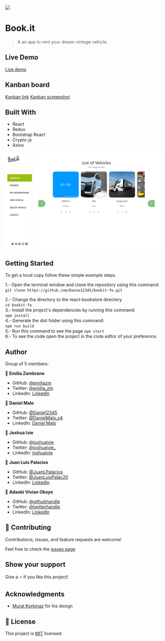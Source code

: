 ![](https://img.shields.io/badge/Microverse-blueviolet)

# Book.it 
> A an app to rent your dream vintage vehicle.


## Live Demo

[Live demo](https://bookit-fe.netlify.app/)

## Kanban board
[Kanban link](https://github.com/users/Danie12345/projects/4/views/1)
[Kanban screenshot](https://user-images.githubusercontent.com/35552263/190486489-5c7e34a5-5727-44b7-9e57-5fa7a435fd21.png)


## Built With

- React
- Redux
- Bootstrap React
- Crypto-js
- Axios

![image](./screenshot.png)


## Getting Started

To get a local copy follow these simple example steps.  

1.- Open the terminal window and clone the repository using this command:  
`git clone https://github.com/Danie12345/bookit-fe.git` 

2.- Change the directory to the react-bookstore directory  
`cd bookit-fe`  
3.- Install the project's dependencies by running this command:   
`npm install`  
4.- Generate the dist folder using this command:  
`npm run build`  
5.- Run this command to see the page `npm start`  
6.- To see the code open the project in the code editor of your preference.  



## Author
Group of 5 members:

👤 **Emilia Zambrano**

- GitHub: [@emiliazm](https://github.com/emiliazm)
- Twitter: [@emilia_zm](https://twitter.com/emilia_zm)
- LinkedIn: [LinkedIn](https://www.linkedin.com/in/emilia-zambrano-montero-aa30a611b/)

👤 **Daniel Malo**

- GitHub: [@Danie12345](https://github.com/Danie12345)
- Twitter: [@DanielMalo_v4](https://twitter.com/DanielMalo_v4)
- LinkedIn: [Daniel Malo](https://linkedin.com/in/daniel-malo)


👤 **Joshua Ivie**

- GitHub: [@joshuaivie](https://github.com/joshuaivie)
- Twitter: [@joshuaivie\_](https://twitter.com/joshuaivie_)
- LinkedIn: [joshuaivie](https://linkedin.com/in/joshuaivie)



👤 **Juan Luis Palacios**

- GitHub: [@JuanLPalacios](https://github.com/JuanLPalacios)
- Twitter: [@JuanLuisPalac20](https://twitter.com/twitterhandle)
- LinkedIn: [LinkedIn](https://www.linkedin.com/in/juan-luis-palacios-p%C3%A9rez-95b39a228/)


👤 **Adaobi Vivian Okoye**

- GitHub: [@githubhandle](https://github.com/adanzeakonobi) 
- Twitter: [@twitterhandle](https://twitter.com/Adaebubemmuta)
- LinkedIn: [LinkedIn](https://linkedin.com/in/okoyeaadaobi)



## 🤝 Contributing

Contributions, issues, and feature requests are welcome!

Feel free to check the [issues page](./issues)

## Show your support

Give a ⭐️ if you like this project!

## Acknowledgments

- [Murat Korkmaz](https://www.behance.net/muratk) for his design

## 📝 License

This project is [MIT](./LICENSE.md) licensed.